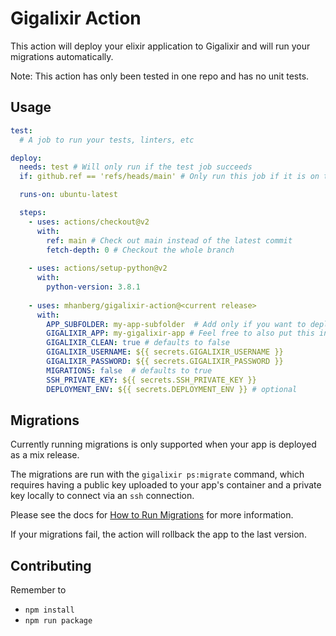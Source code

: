 # Gigalixir Action

This action will deploy your elixir application to Gigalixir and will run your migrations automatically.

Note: This action has only been tested in one repo and has no unit tests.

## Usage

```yaml
test: 
  # A job to run your tests, linters, etc

deploy:
  needs: test # Will only run if the test job succeeds
  if: github.ref == 'refs/heads/main' # Only run this job if it is on the main branch

  runs-on: ubuntu-latest

  steps:
    - uses: actions/checkout@v2
      with:
        ref: main # Check out main instead of the latest commit
        fetch-depth: 0 # Checkout the whole branch
        
    - uses: actions/setup-python@v2
      with:
        python-version: 3.8.1
        
    - uses: mhanberg/gigalixir-action@<current release>
      with:
        APP_SUBFOLDER: my-app-subfolder  # Add only if you want to deploy an app that is not at the root of your repository
        GIGALIXIR_APP: my-gigalixir-app # Feel free to also put this in your secrets
        GIGALIXIR_CLEAN: true # defaults to false
        GIGALIXIR_USERNAME: ${{ secrets.GIGALIXIR_USERNAME }}
        GIGALIXIR_PASSWORD: ${{ secrets.GIGALIXIR_PASSWORD }}
        MIGRATIONS: false  # defaults to true
        SSH_PRIVATE_KEY: ${{ secrets.SSH_PRIVATE_KEY }}
        DEPLOYMENT_ENV: ${{ secrets.DEPLOYMENT_ENV }} # optional
```

## Migrations

Currently running migrations is only supported when your app is deployed as a mix release.

The migrations are run with the `gigalixir ps:migrate` command, which requires having a public key uploaded to your app's container and a private key locally to connect via an `ssh` connection.

Please see the docs for [How to Run Migrations](https://gigalixir.readthedocs.io/en/latest/main.html#migrations) for more information.

If your migrations fail, the action will rollback the app to the last version.

## Contributing

Remember to 

- `npm install`
- `npm run package`

